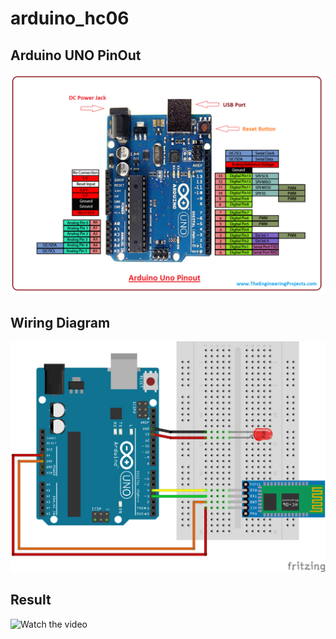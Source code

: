 # arduino_hc06

## Arduino UNO PinOut
![Alt text](https://github.com/KhairulIzwan/arduino_hc06/blob/master/img/Introduction-to-Arduino-UNO.png)

## Wiring Diagram
![Alt text](https://github.com/KhairulIzwan/arduino_hc06/blob/master/img/HC06_LED_Blink.png)

## Result
![Watch the video](https://www.youtube.com/watch?v=vt5fpE0bzSY&feature=youtu.be)
